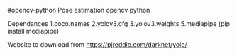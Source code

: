 #opencv-python
Pose estimation opencv python


Dependances
1.coco.names
2.yolov3.cfg
3.yolov3.weights
5.mediapipe (pip install mediapipe)

Website to download from
https://pjreddie.com/darknet/yolo/
